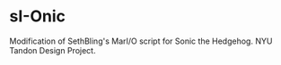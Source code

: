 # sI-Onic
Modification of SethBling's MarI/O script for Sonic the Hedgehog. NYU Tandon Design Project.

